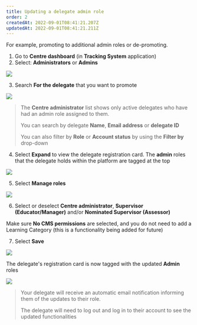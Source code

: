 ```yaml
---
title: Updating a delegate admin role
order: 2
createdAt: 2022-09-01T08:41:21.207Z
updatedAt: 2022-09-01T08:41:21.211Z
---
```

For example, promoting to additional admin roles or de-promoting.

1. Go to **Centre dashboard** (in **Tracking System** application) 
2. Select: **Administrators** or **Admins**​

![](/img/ccm-ca_centre-dashboard_admins.png)

3. Search **For the delegate** that you want to promote​

![](/img/cm-ca_admin-filters.png)

> The **Centre administrator** list shows only active delegates who have had an admin role assigned to them.  ​
>
> You can search by delegate ​**Name**, **Email address** or **delegate ID​**
>
> You can also filter by **Role** or **Account status** by using the **Filter by** drop-down

4. Select **Expand** to view the delegate registration card​. The **admin** roles that the delegate holds within the platform are tagged at the top

![](/img/cm-ca_expand-delegate-registration-card.png)

5. Select **Manage roles​**

![](/img/cm-ca_manage-admin-roles.png)

6. Select or deselect **Centre administrator**, **Supervisor (Educator/Manager)** and/or **Nominated Supervisor (Assessor)**

Make sure **No CMS permissions** are selected, and you do not need to add a Learning Category (this is a functionality being added for future)​

7. Select **Save**​

![](/img/cm-a_updating-delegate-admin-roles.png)

The delegate's registration card is now tagged with the updated **Admin** roles ​

![](/img/cm-ca_with-additional-admin-tags.png)

> Your delegate will receive an automatic email notification informing them of the updates to their role. 
>
> The delegate will need to log out and log in to their account to see the updated functionalities​​